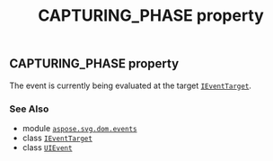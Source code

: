 ﻿---
title: CAPTURING_PHASE property
second_title: Aspose.SVG for Python via .NET API References
description: 
type: docs
weight: 100
url: /python-net/aspose.svg.dom.events/uievent/capturing_phase/
is_root: false
---

## CAPTURING_PHASE property


The event is currently being evaluated at the target [`IEventTarget`](/svg/python-net/aspose.svg.dom.events/ieventtarget).

### See Also
* module [`aspose.svg.dom.events`](../../)
* class [`IEventTarget`](/svg/python-net/aspose.svg.dom.events/ieventtarget)
* class [`UIEvent`](/svg/python-net/aspose.svg.dom.events/uievent)

